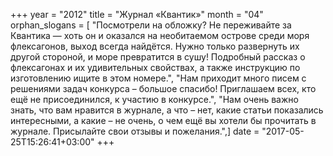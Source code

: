 +++
year = "2012"
title = "Журнал «Квантик»"
month = "04"
orphan_slogans = [ "Посмотрели на обложку? Не переживайте за Квантика — хоть он и оказался на необитаемом острове среди моря флексагонов, выход всегда найдётся. Нужно только развернуть их другой стороной, и море превратится в сушу! Подробный рассказ о флексагонах и их удивительных свойствах, а также инструкцию по изготовлению ищите в этом номере.", "Нам приходит много писем с решениями задач конкурса – большое спасибо! Приглашаем всех, кто ещё не присоединился, к участию в конкурсе.", "Нам очень важно знать, что вам нравится в журнале, а что – нет, какие статьи показались интересными, а какие – не очень, о чем ещё вы хотели бы прочитать в журнале. Присылайте свои отзывы и пожелания.",]
date = "2017-05-25T15:26:41+03:00"
+++
